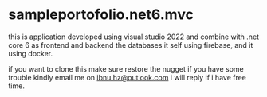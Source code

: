 # sampleportofolio.net6.mvc

this is application developed using visual studio 2022 and combine with .net core 6 as frontend and backend the databases it self using firebase, and it using docker.

if you want to clone this make sure restore the nugget if you have some trouble kindly email me on ibnu.hz@outlook.com i will reply if i have free time.

